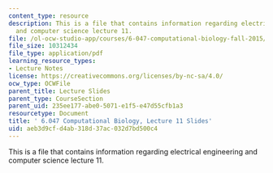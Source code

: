 ```yaml
---
content_type: resource
description: This is a file that contains information regarding electrical engineering
  and computer science lecture 11.
file: /ol-ocw-studio-app/courses/6-047-computational-biology-fall-2015/aeb3d9cfd4ab318d37ac032d7bd500c4_MIT6_047F15_Lecture11.pdf
file_size: 10312434
file_type: application/pdf
learning_resource_types:
- Lecture Notes
license: https://creativecommons.org/licenses/by-nc-sa/4.0/
ocw_type: OCWFile
parent_title: Lecture Slides
parent_type: CourseSection
parent_uid: 235ee177-abe0-5071-e1f5-e47d55cfb1a3
resourcetype: Document
title: ' 6.047 Computational Biology, Lecture 11 Slides'
uid: aeb3d9cf-d4ab-318d-37ac-032d7bd500c4
---
```

This is a file that contains information regarding electrical engineering and computer science lecture 11.